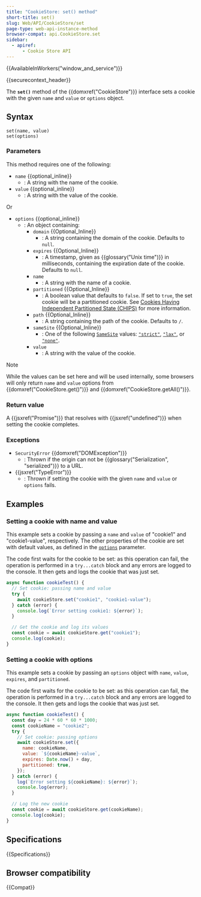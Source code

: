 ```yaml
---
title: "CookieStore: set() method"
short-title: set()
slug: Web/API/CookieStore/set
page-type: web-api-instance-method
browser-compat: api.CookieStore.set
sidebar:
  - apiref:
      - Cookie Store API
---
```


{{AvailableInWorkers("window_and_service")}}

{{securecontext_header}}

The **`set()`** method of the {{domxref("CookieStore")}} interface sets a cookie with the given `name` and `value` or `options` object.

## Syntax

```js-nolint
set(name, value)
set(options)
```

### Parameters

This method requires one of the following:

- `name` {{optional_inline}}
  - : A string with the name of the cookie.
- `value` {{optional_inline}}
  - : A string with the value of the cookie.

Or

- `options` {{optional_inline}}
  - : An object containing:
    - `domain` {{Optional_Inline}}
      - : A string containing the domain of the cookie. Defaults to `null`.
    - `expires` {{Optional_Inline}}
      - : A timestamp, given as {{glossary("Unix time")}} in milliseconds, containing the expiration date of the cookie. Defaults to `null`.
    - `name`
      - : A string with the name of a cookie.
    - `partitioned` {{Optional_Inline}}
      - : A boolean value that defaults to `false`. If set to `true`, the set cookie will be a partitioned cookie. See [Cookies Having Independent Partitioned State (CHIPS)](/en-US/docs/Web/Privacy/Guides/Privacy_sandbox/Partitioned_cookies) for more information.
    - `path` {{Optional_Inline}}
      - : A string containing the path of the cookie. Defaults to `/`.
    - `sameSite` {{Optional_Inline}}
      - : One of the following [`SameSite`](/en-US/docs/Web/HTTP/Reference/Headers/Set-Cookie#samesitesamesite-value) values: [`"strict"`](/en-US/docs/Web/HTTP/Reference/Headers/Set-Cookie#strict), [`"lax"`](/en-US/docs/Web/HTTP/Reference/Headers/Set-Cookie#lax), or [`"none"`](/en-US/docs/Web/HTTP/Reference/Headers/Set-Cookie#none).
    - `value`
      - : A string with the value of the cookie.

> [!NOTE]
> While the values can be set here and will be used internally, some browsers will only return `name` and `value` options from {{domxref("CookieStore.get()")}} and {{domxref("CookieStore.getAll()")}}.

### Return value

A {{jsxref("Promise")}} that resolves with {{jsxref("undefined")}} when setting the cookie completes.

### Exceptions

- `SecurityError` {{domxref("DOMException")}}
  - : Thrown if the origin can not be {{glossary("Serialization", "serialized")}} to a URL.
- {{jsxref("TypeError")}}
  - : Thrown if setting the cookie with the given `name` and `value` or `options` fails.

## Examples

<!-- The examples don't work as live examples in MDN environment (due to unknown errors) -->

### Setting a cookie with name and value

This example sets a cookie by passing a `name` and `value` of "cookie1" and "cookie1-value", respectively.
The other properties of the cookie are set with default values, as defined in the [`options`](#options) parameter.

The code first waits for the cookie to be set: as this operation can fail, the operation is performed in a `try...catch` block and any errors are logged to the console.
It then gets and logs the cookie that was just set.

```js
async function cookieTest() {
  // Set cookie: passing name and value
  try {
    await cookieStore.set("cookie1", "cookie1-value");
  } catch (error) {
    console.log(`Error setting cookie1: ${error}`);
  }

  // Get the cookie and log its values
  const cookie = await cookieStore.get("cookie1");
  console.log(cookie);
}
```

### Setting a cookie with options

This example sets a cookie by passing an `options` object with `name`, `value`, `expires`, and `partitioned`.

The code first waits for the cookie to be set: as this operation can fail, the operation is performed in a `try...catch` block and any errors are logged to the console.
It then gets and logs the cookie that was just set.

```js
async function cookieTest() {
  const day = 24 * 60 * 60 * 1000;
  const cookieName = "cookie2";
  try {
    // Set cookie: passing options
    await cookieStore.set({
      name: cookieName,
      value: `${cookieName}-value`,
      expires: Date.now() + day,
      partitioned: true,
    });
  } catch (error) {
    log(`Error setting ${cookieName}: ${error}`);
    console.log(error);
  }

  // Log the new cookie
  const cookie = await cookieStore.get(cookieName);
  console.log(cookie);
}
```

## Specifications

{{Specifications}}

## Browser compatibility

{{Compat}}
